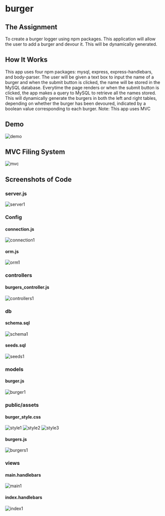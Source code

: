 # burger

## The Assignment
To create a burger logger using npm packages. This application will allow the user to add a burger and devour it. This will be dynamically
generated.

## How It Works
This app uses four npm packages: mysql, express, express-handlebars, and body-parser. The user will be given a text box to input the name of a burger and when the submit button is clicked, the name will be stored in the MySQL database. Everytime the page renders or when the submit button is clicked, the app makes a query to MySQL to retrieve all the names stored. This will dynamically generate the burgers in both the left and right tables, depending on whether the burger has been devoured, indicated by a boolean value corresponding to each burger.
Note: This app uses MVC

## Demo
![demo](./public/assets/img/demo.gif)

## MVC Filing System
![mvc](./public/assets/img/mvc.png)

## Screenshots of Code

### server.js
![server1](./public/assets/img/server1.png)

### Config

#### connection.js
![connection1](./public/assets/img/connection1.png)

#### orm.js
![orm1](.public/assets/img/orm1.png)

### controllers

#### burgers_controller.js
![controllers1](./public/assets/img/controllers1.png)

### db

#### schema.sql
![schema1](./public/assets/img/controllers1.png)

#### seeds.sql
![seeds1](./public/assets/img/seeds1.png)

### models

#### burger.js
![burger1](./public/assets/img/burger1.png)

### public/assets

#### burger_style.css
![style1](./public/assets/img/style1.png)
![style2](./public/assets/img/style2.png)
![style3](./public/assets/img/style3.png)

####  burgers.js
![burgers1](./public/assets/img/burgers1.png)


### views

#### main.handlebars
![main1](./public/assets/img/main1.png)

#### index.handlebars
![index1](./public/assets/img/index1.png)
